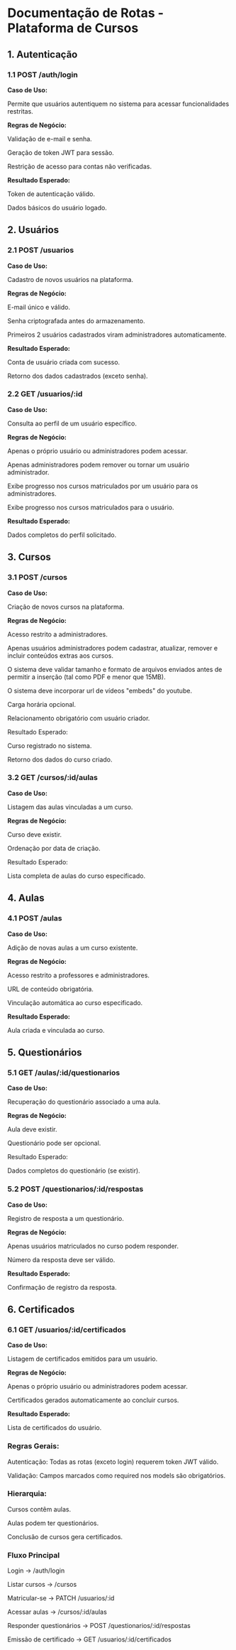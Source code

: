 # Documentação de Rotas - Plataforma de Cursos

## 1. Autenticação
### 1.1 POST /auth/login
**Caso de Uso:**

Permite que usuários autentiquem no sistema para acessar funcionalidades restritas.

**Regras de Negócio:**

Validação de e-mail e senha.

Geração de token JWT para sessão.

Restrição de acesso para contas não verificadas.

**Resultado Esperado:**

Token de autenticação válido.

Dados básicos do usuário logado.

## 2. Usuários
### 2.1 POST /usuarios
**Caso de Uso:**

Cadastro de novos usuários na plataforma.

**Regras de Negócio:**

E-mail único e válido.

Senha criptografada antes do armazenamento.

Primeiros 2 usuários cadastrados viram administradores automaticamente.

**Resultado Esperado:**

Conta de usuário criada com sucesso.

Retorno dos dados cadastrados (exceto senha).

### 2.2 GET /usuarios/:id
**Caso de Uso:**

Consulta ao perfil de um usuário específico.

**Regras de Negócio:**

Apenas o próprio usuário ou administradores podem acessar.

Apenas administradores podem remover ou tornar um usuário administrador.

Exibe progresso nos cursos matriculados por um usuário para os administradores.

Exibe progresso nos cursos matriculados para o usuário.

**Resultado Esperado:**

Dados completos do perfil solicitado.

## 3. Cursos
### 3.1 POST /cursos
**Caso de Uso:**

Criação de novos cursos na plataforma.

**Regras de Negócio:**

Acesso restrito a administradores.

Apenas usuários administradores podem cadastrar, atualizar, remover e incluir conteúdos extras aos cursos.

O sistema deve validar tamanho e formato de arquivos enviados antes de permitir a inserção (tal como PDF e menor que 15MB).

O sistema deve incorporar url de vídeos "embeds" do youtube.

Carga horária opcional.

Relacionamento obrigatório com usuário criador.

Resultado Esperado:

Curso registrado no sistema.

Retorno dos dados do curso criado.

### 3.2 GET /cursos/:id/aulas
**Caso de Uso:**

Listagem das aulas vinculadas a um curso.

**Regras de Negócio:**

Curso deve existir.

Ordenação por data de criação.

Resultado Esperado:

Lista completa de aulas do curso especificado.

## 4. Aulas
### 4.1 POST /aulas
**Caso de Uso:**

Adição de novas aulas a um curso existente.

**Regras de Negócio:**

Acesso restrito a professores e administradores.

URL de conteúdo obrigatória.

Vinculação automática ao curso especificado.

**Resultado Esperado:**

Aula criada e vinculada ao curso.

## 5. Questionários
### 5.1 GET /aulas/:id/questionarios
**Caso de Uso:**

Recuperação do questionário associado a uma aula.

**Regras de Negócio:**

Aula deve existir.

Questionário pode ser opcional.

Resultado Esperado:

Dados completos do questionário (se existir).

### 5.2 POST /questionarios/:id/respostas
**Caso de Uso:**

Registro de resposta a um questionário.

**Regras de Negócio:**

Apenas usuários matriculados no curso podem responder.

Número da resposta deve ser válido.

**Resultado Esperado:**

Confirmação de registro da resposta.

## 6. Certificados
### 6.1 GET /usuarios/:id/certificados
**Caso de Uso:**

Listagem de certificados emitidos para um usuário.

**Regras de Negócio:**

Apenas o próprio usuário ou administradores podem acessar.

Certificados gerados automaticamente ao concluir cursos.

**Resultado Esperado:**

Lista de certificados do usuário.

### Regras Gerais:

Autenticação: Todas as rotas (exceto login) requerem token JWT válido.

Validação: Campos marcados como required nos models são obrigatórios.

### Hierarquia:

Cursos contêm aulas.

Aulas podem ter questionários.

Conclusão de cursos gera certificados.

### Fluxo Principal

Login → /auth/login

Listar cursos → /cursos

Matricular-se → PATCH /usuarios/:id

Acessar aulas → /cursos/:id/aulas

Responder questionários → POST /questionarios/:id/respostas

Emissão de certificado → GET /usuarios/:id/certificados